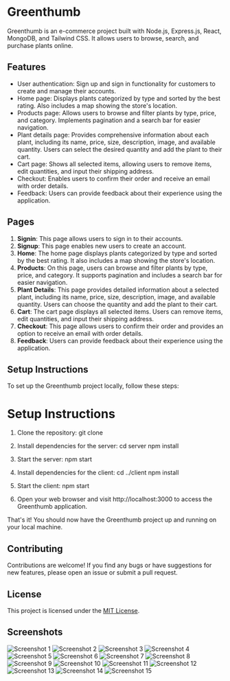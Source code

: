 # Greenthumb

Greenthumb is an e-commerce project built with Node.js, Express.js, React, MongoDB, and Tailwind CSS. It allows users to browse, search, and purchase plants online.

## Features

- User authentication: Sign up and sign in functionality for customers to create and manage their accounts.
- Home page: Displays plants categorized by type and sorted by the best rating. Also includes a map showing the store's location.
- Products page: Allows users to browse and filter plants by type, price, and category. Implements pagination and a search bar for easier navigation.
- Plant details page: Provides comprehensive information about each plant, including its name, price, size, description, image, and available quantity. Users can select the desired quantity and add the plant to their cart.
- Cart page: Shows all selected items, allowing users to remove items, edit quantities, and input their shipping address.
- Checkout: Enables users to confirm their order and receive an email with order details.
- Feedback: Users can provide feedback about their experience using the application.

## Pages

1. **Signin**: This page allows users to sign in to their accounts.
2. **Signup**: This page enables new users to create an account.
3. **Home**: The home page displays plants categorized by type and sorted by the best rating. It also includes a map showing the store's location.
4. **Products**: On this page, users can browse and filter plants by type, price, and category. It supports pagination and includes a search bar for easier navigation.
5. **Plant Details**: This page provides detailed information about a selected plant, including its name, price, size, description, image, and available quantity. Users can choose the quantity and add the plant to their cart.
6. **Cart**: The cart page displays all selected items. Users can remove items, edit quantities, and input their shipping address.
7. **Checkout**: This page allows users to confirm their order and provides an option to receive an email with order details.
8. **Feedback**: Users can provide feedback about their experience using the application.

## Setup Instructions

To set up the Greenthumb project locally, follow these steps:

# Setup Instructions

1. Clone the repository:
   git clone <repository-url>

2. Install dependencies for the server:
   cd server
   npm install

3. Start the server:
   npm start

4. Install dependencies for the client:
   cd ../client
   npm install

5. Start the client:
   npm start

6. Open your web browser and visit http://localhost:3000 to access the Greenthumb application.

That's it! You should now have the Greenthumb project up and running on your local machine.

## Contributing

Contributions are welcome! If you find any bugs or have suggestions for new features, please open an issue or submit a pull request.

## License

This project is licensed under the [MIT License](./LICENSE).

## Screenshots

<!-- Add your project screenshots here -->
![Screenshot 1](./client//src//assets//images//ReadmeFile/FireShot%20Capture%20013%20-%20React%20App%20-%20localhost.png)
![Screenshot 2](./client//src//assets//images//ReadmeFile/FireShot%20Capture%20014%20-%20React%20App%20-%20localhost.png)
![Screenshot 3](./client//src//assets//images//ReadmeFile/FireShot%20Capture%20015%20-%20React%20App%20-%20localhost.png)
![Screenshot 4](./client//src//assets//images//ReadmeFile/FireShot%20Capture%20016%20-%20React%20App%20-%20localhost.png)
![Screenshot 5](./client//src//assets//images//ReadmeFile/FireShot%20Capture%20017%20-%20React%20App%20-%20localhost.png)
![Screenshot 6](./client//src//assets//images//ReadmeFile/FireShot%20Capture%20018%20-%20React%20App%20-%20localhost.png)
![Screenshot 7](./client//src//assets//images//ReadmeFile/FireShot%20Capture%20019%20-%20React%20App%20-%20localhost.png)
![Screenshot 8](./client//src//assets//images//ReadmeFile/FireShot%20Capture%20020%20-%20React%20App%20-%20localhost.png)
![Screenshot 9](./client//src//assets//images//ReadmeFile/FireShot%20Capture%20021%20-%20React%20App%20-%20localhost.png)
![Screenshot 10](./client//src//assets//images//ReadmeFile/FireShot%20Capture%20022%20-%20React%20App%20-%20localhost.png)
![Screenshot 11](./client//src//assets//images//ReadmeFile/FireShot%20Capture%20023%20-%20React%20App%20-%20localhost.png)
![Screenshot 12](./client//src//assets//images//ReadmeFile/FireShot%20Capture%20024%20-%20React%20App%20-%20localhost.png)
![Screenshot 13](./client//src//assets//images//ReadmeFile/FireShot%20Capture%20025%20-%20React%20App%20-%20localhost.png)
![Screenshot 14](./client//src//assets//images//ReadmeFile/FireShot%20Capture%20026%20-%20React%20App%20-%20localhost.png)
![Screenshot 15](./client//src//assets//images//ReadmeFile/FireShot%20Capture%20027%20-%20React%20App%20-%20localhost.png)
<!-- Add more screenshots as necessary -->

